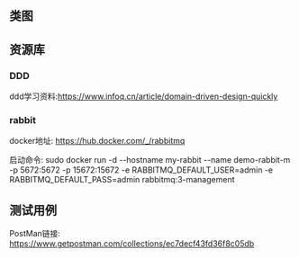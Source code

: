 ## 类图

## 资源库

### DDD

ddd学习资料:https://www.infoq.cn/article/domain-driven-design-quickly

### rabbit

docker地址: https://hub.docker.com/_/rabbitmq

启动命令: sudo docker run -d --hostname my-rabbit --name demo-rabbit-m -p 5672:5672 -p 15672:15672 -e RABBITMQ_DEFAULT_USER=admin -e RABBITMQ_DEFAULT_PASS=admin rabbitmq:3-management

## 测试用例

PostMan链接: <https://www.getpostman.com/collections/ec7decf43fd36f8c05db>